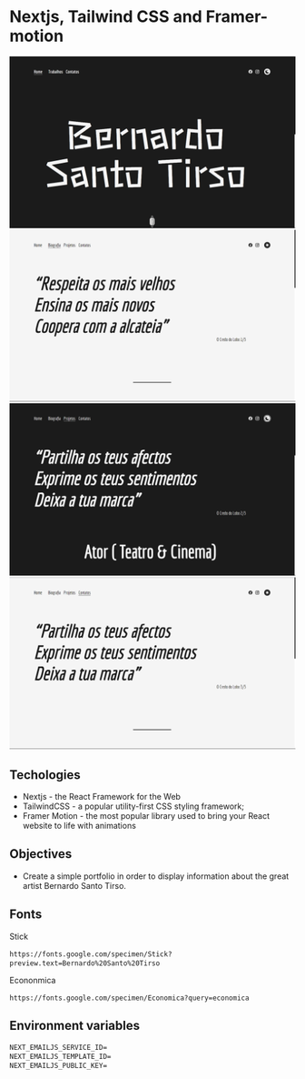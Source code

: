 # Nextjs, Tailwind CSS and Framer-motion

![Home Dark](https://github.com/dopelyner/bernardo-santo-tirso/blob/master/public/images/showcase/home-dark.png?raw=true)
![Biography Light](https://github.com/dopelyner/bernardo-santo-tirso/blob/master/public/images/showcase/biography-light.png?raw=true)
![Projects Dark](https://github.com/dopelyner/bernardo-santo-tirso/blob/master/public/images/showcase/projects-dark.png?raw=true)
![Contacts Light](https://github.com/dopelyner/bernardo-santo-tirso/blob/master/public/images/showcase/contacts-light.png?raw=true)


##  Techologies 
- Nextjs - the React Framework for the Web
- TailwindCSS - a popular utility-first CSS styling framework;
- Framer Motion - the most popular library used to bring your React website to life with animations

##  Objectives
- Create a simple portfolio in order to display information about the great artist Bernardo Santo Tirso.

## Fonts
Stick
```
https://fonts.google.com/specimen/Stick?preview.text=Bernardo%20Santo%20Tirso
```
Econonmica
```
https://fonts.google.com/specimen/Economica?query=economica
```

## Environment variables
```
NEXT_EMAILJS_SERVICE_ID=
NEXT_EMAILJS_TEMPLATE_ID=
NEXT_EMAILJS_PUBLIC_KEY=
```
